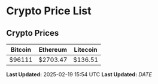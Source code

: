 # Crypto Price List

## Crypto Prices
| Bitcoin | Ethereum | Litecoin |
| ------- | -------- | -------- |
| $96111 | $2703.47 | $136.51 |
**Last Updated:** 2025-02-19 15:54 UTC
**Last Updated:** $DATE$
